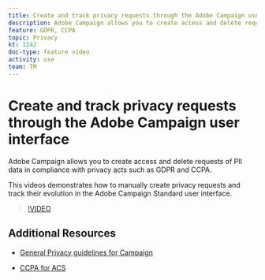 ```yaml
---
title: Create and track privacy requests through the Adobe Campaign user interface 
description: Adobe Campaign allows you to create access and delete requests of PII data in compliance with privacy acts such as GDPR and CCPA. This videos demonstrates how to manually create privacy requests and track their evolution in the Adobe Campaign Standard user interface.
feature: GDPR, CCPA
topic: Privacy
kt: 1242
doc-type: feature video
activity: use
team: TM
---
```


# Create and track privacy requests through the Adobe Campaign user interface

Adobe Campaign allows you to create access and delete requests of PII data in compliance with privacy acts such as GDPR and CCPA.

This videos demonstrates how to manually create privacy requests and track their evolution in the Adobe Campaign Standard user interface.

>[!VIDEO](https://video.tv.adobe.com/v/29235?quality=12)

## Additional Resources

* [General Privacy guidelines for Campaign](https://helpx.adobe.com/campaign/kb/campaign-privacy-overview.html)
  
* [CCPA for ACS](https://helpx.adobe.com/campaign/kb/acs-privacy.html#ccpa)
